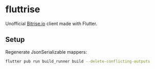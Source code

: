 # fluttrise

Unofficial [Bitrise.io](https://bitrise.io) client made with Flutter. 

## Setup
Regenerate JsonSerializable mappers:
```bash
flutter pub run build_runner build --delete-conflicting-outputs
```
